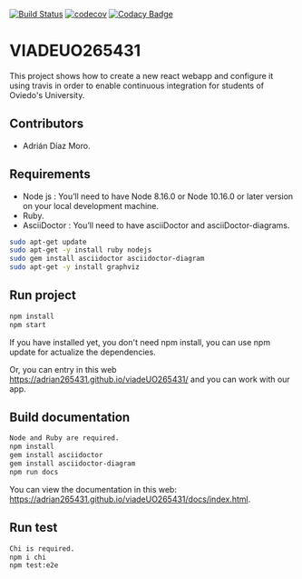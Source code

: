 [![Build Status](https://travis-ci.org/Adrian265431/viadeUO265431.svg?branch=master)](https://travis-ci.org/Adrian265431/viadeUO265431)
[![codecov](https://codecov.io/gh/Adrian265431/viadeUO265431/branch/master/graph/badge.svg)](https://codecov.io/gh/Adrian265431/viadeUO265431)
[![Codacy Badge](https://api.codacy.com/project/badge/Grade/2ab2a9322b4040d386f7cc5ad090b375)](https://www.codacy.com/gh/Adrian265431/viadeUO265431?utm_source=github.com&amp;utm_medium=referral&amp;utm_content=Adrian265431/viadeUO265431&amp;utm_campaign=Badge_Grade)

# VIADEUO265431

This project shows how to create a new react webapp and configure it using travis in order to enable continuous integration for students of Oviedo's University.

## Contributors
*   Adrián Díaz Moro.

## Requirements
*   Node js : You’ll need to have Node 8.16.0 or Node 10.16.0 or later version on your local development machine.
*   Ruby.
*   AsciiDoctor : You’ll need to have asciiDoctor and asciiDoctor-diagrams.

```sh
sudo apt-get update
sudo apt-get -y install ruby nodejs
sudo gem install asciidoctor asciidoctor-diagram
sudo apt-get -y install graphviz 
```

## Run project

```sh
npm install
npm start
```

If you have installed yet, you don't need npm install, you can use npm update for actualize the dependencies.

Or, you can entry in this web <https://adrian265431.github.io/viadeUO265431/> and you can work with our app.

## Build documentation

```sh
Node and Ruby are required. 
npm install
gem install asciidoctor
gem install asciidoctor-diagram 
npm run docs
```

You can view the documentation in this web: <https://adrian265431.github.io/viadeUO265431/docs/index.html>.

## Run test

```sh
Chi is required. 
npm i chi 
npm test:e2e
```
